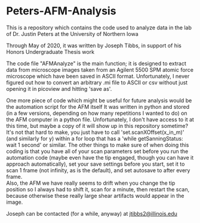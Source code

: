 # Peters-AFM-Analysis

This is a repository which contains the code used to analyze data in the lab of Dr. Justin Peters at the
University of Northern Iowa

Through May of 2020, it was written by Joseph Tibbs, in support of his Honors Undergraduate Thesis work

The code file "AFMAnalyze" is the main function; it is designed to extract data from microscope images taken from
an Agilent 5500 SPM atomic force microscope which have been saved in ASCII format.  Unfortunately, I never figured out
how to convert an arbitrary .mi file to ASCII or csv without just opening it in picoview and hitting 'save as'.

One more piece of code which might be useful for future analysis would be the automation script for the AFM itself
It was written in python and stored (in a few versions, depending on how many repetitions I wanted to do) on the 
AFM computer in a python file.  Unfortunately, I don't have access to it at this time, but maybe a copy of it will 
show up in this repository sometime?  It's not that hard to make, you just have to call 'set.scanXOffset(x_in_m)' 
(and similarly for y) within a for loop that has a 'while getSanningStatus: wait 1 second' or similar.  The other
things to make sure of when doing this coding is that you have all of your scan parameters set before you run the
automation code (maybe even have the tip engaged, though you can have it approach automatically), set your save settings
before you start, set it to scan 1 frame (not infinity, as is the default), and set autosave to after every frame.  
Also, the AFM we have really seems to drift when you change the tip position so I always had to shift it, scan for a minute,
then restart the scan, because otherwise these really large shear artifacts would appear in the image.

Joseph can be contacted (for a while, anyway) at jtibbs2@illinois.edu
